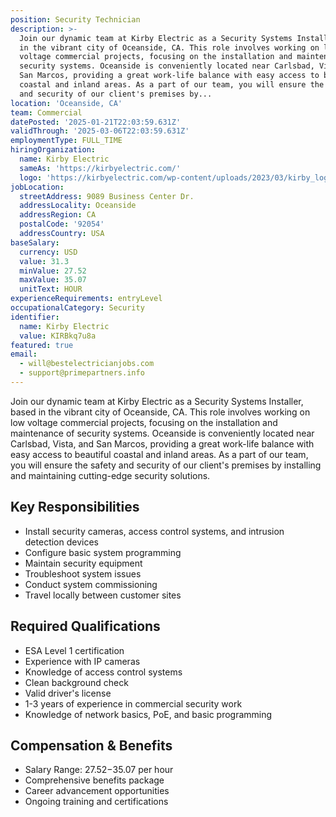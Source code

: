 ```yaml
---
position: Security Technician
description: >-
  Join our dynamic team at Kirby Electric as a Security Systems Installer, based
  in the vibrant city of Oceanside, CA. This role involves working on low
  voltage commercial projects, focusing on the installation and maintenance of
  security systems. Oceanside is conveniently located near Carlsbad, Vista, and
  San Marcos, providing a great work-life balance with easy access to beautiful
  coastal and inland areas. As a part of our team, you will ensure the safety
  and security of our client's premises by...
location: 'Oceanside, CA'
team: Commercial
datePosted: '2025-01-21T22:03:59.631Z'
validThrough: '2025-03-06T22:03:59.631Z'
employmentType: FULL_TIME
hiringOrganization:
  name: Kirby Electric
  sameAs: 'https://kirbyelectric.com/'
  logo: 'https://kirbyelectric.com/wp-content/uploads/2023/03/kirby_logo.png'
jobLocation:
  streetAddress: 9089 Business Center Dr.
  addressLocality: Oceanside
  addressRegion: CA
  postalCode: '92054'
  addressCountry: USA
baseSalary:
  currency: USD
  value: 31.3
  minValue: 27.52
  maxValue: 35.07
  unitText: HOUR
experienceRequirements: entryLevel
occupationalCategory: Security
identifier:
  name: Kirby Electric
  value: KIRBkq7u8a
featured: true
email:
  - will@bestelectricianjobs.com
  - support@primepartners.info
---
```




Join our dynamic team at Kirby Electric as a Security Systems Installer, based in the vibrant city of Oceanside, CA. This role involves working on low voltage commercial projects, focusing on the installation and maintenance of security systems. Oceanside is conveniently located near Carlsbad, Vista, and San Marcos, providing a great work-life balance with easy access to beautiful coastal and inland areas. As a part of our team, you will ensure the safety and security of our client's premises by installing and maintaining cutting-edge security solutions.

## Key Responsibilities
- Install security cameras, access control systems, and intrusion detection devices
- Configure basic system programming
- Maintain security equipment
- Troubleshoot system issues
- Conduct system commissioning
- Travel locally between customer sites

## Required Qualifications
- ESA Level 1 certification
- Experience with IP cameras
- Knowledge of access control systems
- Clean background check
- Valid driver's license
- 1-3 years of experience in commercial security work
- Knowledge of network basics, PoE, and basic programming

## Compensation & Benefits
- Salary Range: $27.52-$35.07 per hour
- Comprehensive benefits package
- Career advancement opportunities
- Ongoing training and certifications
